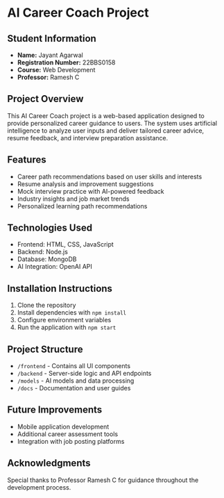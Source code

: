# AI Career Coach Project

## Student Information

- **Name:** Jayant Agarwal
- **Registration Number:** 22BBS0158
- **Course:** Web Development
- **Professor:** Ramesh C

## Project Overview

This AI Career Coach project is a web-based application designed to provide personalized career guidance to users. The system uses artificial intelligence to analyze user inputs and deliver tailored career advice, resume feedback, and interview preparation assistance.

## Features

- Career path recommendations based on user skills and interests
- Resume analysis and improvement suggestions
- Mock interview practice with AI-powered feedback
- Industry insights and job market trends
- Personalized learning path recommendations

## Technologies Used

- Frontend: HTML, CSS, JavaScript
- Backend: Node.js
- Database: MongoDB
- AI Integration: OpenAI API

## Installation Instructions

1. Clone the repository
2. Install dependencies with `npm install`
3. Configure environment variables
4. Run the application with `npm start`

## Project Structure

- `/frontend` - Contains all UI components
- `/backend` - Server-side logic and API endpoints
- `/models` - AI models and data processing
- `/docs` - Documentation and user guides

## Future Improvements

- Mobile application development
- Additional career assessment tools
- Integration with job posting platforms

## Acknowledgments

Special thanks to Professor Ramesh C for guidance throughout the development process.
